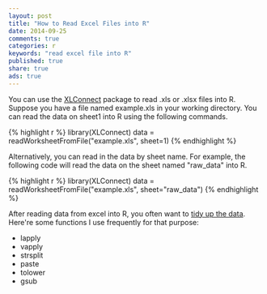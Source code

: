 ```yaml
---
layout: post
title: "How to Read Excel Files into R"
date: 2014-09-25
comments: true
categories: r
keywords: "read excel file into R"
published: true
share: true
ads: true
---
```


You can use the [XLConnect](http://cran.r-project.org/web/packages/XLConnect/vignettes/XLConnect.pdf) package to read .xls or .xlsx files into R. Suppose you have a file named example.xls in your working directory. You can read the data on sheet1 into R using the following commands.


{% highlight r %}
library(XLConnect)
data = readWorksheetFromFile("example.xls", sheet=1)
{% endhighlight %}

Alternatively, you can read in the data by sheet name. For example, the following code will read the data on the sheet named "raw_data" into R.


{% highlight r %}
library(XLConnect)
data = readWorksheetFromFile("example.xls", sheet="raw_data")
{% endhighlight %}

After reading data from excel into R, you often want to [tidy up the data](http://vita.had.co.nz/papers/tidy-data.html). Here're some functions I use frequently for that purpose: 

* lapply
* vapply
* strsplit
* paste
* tolower
* gsub
